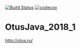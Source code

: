 [![Build Status](https://travis-ci.org/artemprokopov/OtusJava_2018_1.svg?branch=master)](https://travis-ci.org/artemprokopov/OtusJava_2018_1)
[![codecov](https://codecov.io/gh/artemprokopov/OtusJava_2018_1/branch/master/graph/badge.svg)](https://codecov.io/gh/artemprokopov/OtusJava_2018_1)
# OtusJava_2018_1
http://otus.ru/
